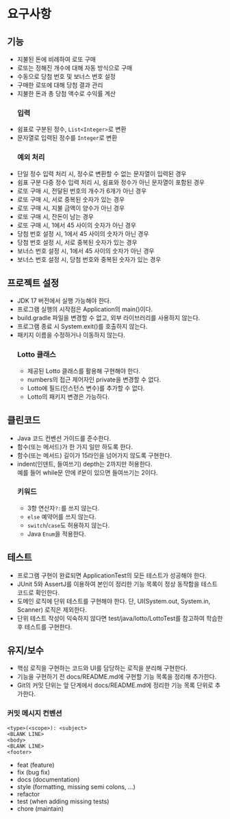 # 요구사항
## 기능
- 지불된 돈에 비례하여 로또 구매
- 로또는 정해진 개수에 대해 자동 방식으로 구매
- 수동으로 당첨 번호 및 보너스 번호 설정
- 구매한 로또에 대해 당첨 결과 관리
- 지불한 돈과 총 당첨 액수로 수익률 계산
  ### 입력
- 쉼표로 구분된 정수, `List<Integer>`로 변환
- 문자열로 입력된 정수를 `Integer`로 변환
  ### 예외 처리
- 단일 정수 입력 처리 시, 정수로 변환할 수 없는 문자열이 입력된 경우
- 쉼표 구분 다중 정수 입력 처리 시, 쉼표와 정수가 아닌 문자열이 포함된 경우
- 로또 구매 시, 전달된 번호의 개수가 6개가 아닌 경우
- 로또 구매 시, 서로 중복된 숫자가 있는 경우
- 로또 구매 시, 지불 금액이 양수가 아닌 경우
- 로또 구매 시, 잔돈이 남는 경우
- 로또 구매 시, 1에서 45 사이의 숫자가 아닌 경우
- 당첨 번호 설정 시, 1에서 45 사이의 숫자가 아닌 경우
- 당첨 번호 설정 시, 서로 중복된 숫자가 있는 경우
- 보너스 번호 설정 시, 1에서 45 사이의 숫자가 아닌 경우
- 보너스 번호 설정 시, 당첨 번호와 중복된 숫자가 있는 경우
## 프로젝트 설정
- JDK 17 버전에서 실행 가능해야 한다.
- 프로그램 실행의 시작점은 Application의 main()이다.
- build.gradle 파일을 변경할 수 없고, 외부 라이브러리를 사용하지 않는다.
- 프로그램 종료 시 System.exit()를 호출하지 않는다.
- 패키지 이름을 수정하거나 이동하지 않는다.
    ### Lotto 클래스
  - 제공된 Lotto 클래스를 활용해 구현해야 한다.
  - numbers의 접근 제어자인 private을 변경할 수 없다.
  - Lotto에 필드(인스턴스 변수)를 추가할 수 없다.
  - Lotto의 패키지 변경은 가능하다.
## 클린코드
- Java 코드 컨벤션 가이드를 준수한다.
- 함수(또는 메서드)가 한 가지 일만 하도록 한다.
- 함수(또는 메서드) 길이가 15라인을 넘어가지 않도록 구현한다.
- indent(인덴트, 들여쓰기) depth는 2까지만 허용한다.<br>예를 들어 while문 안에 if문이 있으면 들여쓰기는 2이다.
    ### 키워드
  - 3항 연산자`?:`를 쓰지 않는다.
  - `else` 예약어를 쓰지 않는다.
  - `switch`/`case`도 허용하지 않는다.
  - Java `Enum`을 적용한다.

## 테스트
- 프로그램 구현이 완료되면 ApplicationTest의 모든 테스트가 성공해야 한다.
- JUnit 5와 AssertJ를 이용하여 본인이 정리한 기능 목록이 정상 동작함을 테스트 코드로 확인한다.
- 도메인 로직에 단위 테스트를 구현해야 한다. 단, UI(System.out, System.in, Scanner) 로직은 제외한다.
- 단위 테스트 작성이 익숙하지 않다면 test/java/lotto/LottoTest를 참고하여 학습한 후 테스트를 구현한다.

## 유지/보수
- 핵심 로직을 구현하는 코드와 UI를 담당하는 로직을 분리해 구현한다.
- 기능을 구현하기 전 docs/README.md에 구현할 기능 목록을 정리해 추가한다.
- Git의 커밋 단위는 앞 단계에서 docs/README.md에 정리한 기능 목록 단위로 추가한다.
### 커밋 메시지 컨벤션
```text
<type>(<scope>): <subject>
<BLANK LINE>
<body>
<BLANK LINE>
<footer>
```
- feat (feature)
- fix (bug fix)
- docs (documentation)
- style (formatting, missing semi colons, …)
- refactor 
- test (when adding missing tests)
- chore (maintain)








